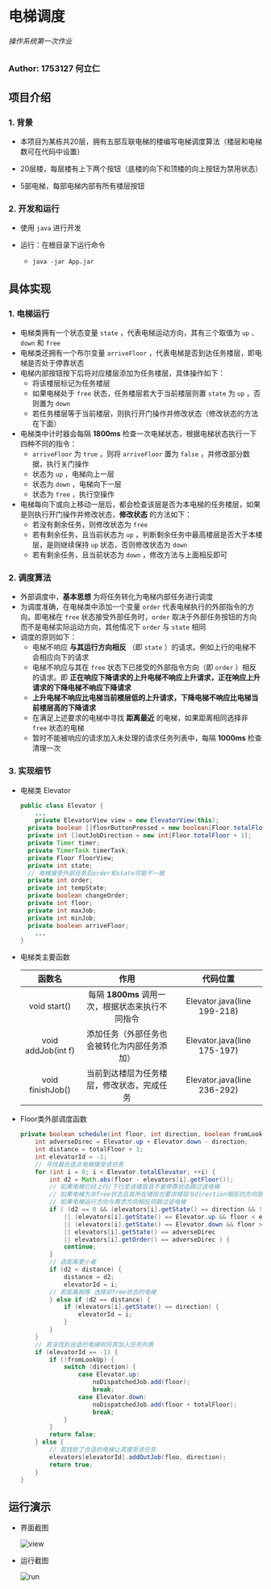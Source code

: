 # 电梯调度

###### 操作系统第一次作业

### Author: 1753127 何立仁



## 项目介绍

### 1. 背景

- 本项目为某栋共20层，拥有五部互联电梯的楼编写电梯调度算法（楼层和电梯数可在代码中设置）

- 20层楼，每层楼有上下两个按钮（底楼的向下和顶楼的向上按钮为禁用状态）
- 5部电梯，每部电梯内部有所有楼层按钮

### 2. 开发和运行

- 使用 `java` 进行开发

- 运行：在根目录下运行命令

  - ```shell
    java -jar App.jar
    ```
    
    

## 具体实现

### 1. 电梯运行

- 电梯类拥有一个状态变量 `state` ，代表电梯运动方向，其有三个取值为 `up` 、 `down` 和 `free` 
- 电梯类还拥有一个布尔变量 `arriveFloor` ，代表电梯是否到达任务楼层，即电梯是否处于停靠状态
- 电梯内部按钮按下后将对应楼层添加为任务楼层，具体操作如下：
  - 将该楼层标记为任务楼层
  - 如果电梯处于 `free` 状态，任务楼层若大于当前楼层则置 `state` 为 `up` ，否则置为 `down` 
  - 若任务楼层等于当前楼层，则执行开门操作并修改状态（修改状态的方法在下面）
- 电梯类中计时器会每隔 **1800ms** 检查一次电梯状态，根据电梯状态执行一下四种不同的指令：
  -  `arriveFloor` 为 `true` ，则将 `arriveFloor` 置为 `false` ，并修改部分数据，执行关门操作
  - 状态为 `up` ，电梯向上一层 
  - 状态为 `down` ，电梯向下一层
  - 状态为 `free` ，执行空操作
- 电梯每向下或向上移动一层后，都会检查该层是否为本电梯的任务楼层，如果是则执行开门操作并修改状态，**修改状态** 的方法如下：
  - 若没有剩余任务，则修改状态为 `free` 
  - 若有剩余任务，且当前状态为 `up` ，判断剩余任务中最高楼层是否大于本楼层，是则继续保持 `up` 状态，否则修改状态为 `down`
  - 若有剩余任务，且当前状态为 `down` ，修改方法与上面相反即可

### 2. 调度算法

- 外部调度中，**基本思想** 为将任务转化为电梯内部任务进行调度
- 为调度准确，在电梯类中添加一个变量 `order` 代表电梯执行的外部指令的方向。即电梯在 `free` 状态接受外部任务时，`order` 取决于外部任务按钮的方向而不是电梯实际运动方向，其他情况下 `order` 与 `state` 相同
- 调度的原则如下：
  - 电梯不响应 **与其运行方向相反** （即 `state` ）的请求。例如上行的电梯不会相应向下的请求
  - 电梯不响应与其在 `free` 状态下已接受的外部指令方向（即 `order` ）相反的请求。即 **正在响应下降请求的上升电梯不响应上升请求，正在响应上升请求的下降电梯不响应下降请求**
  - **上升电梯不响应比电梯当前楼层低的上升请求，下降电梯不响应比电梯当前楼层高的下降请求**
  - 在满足上述要求的电梯中寻找 **距离最近** 的电梯，如果距离相同选择非 `free` 状态的电梯
  - 暂时不能被响应的请求加入未处理的请求任务列表中，每隔 **1000ms** 检查清理一次

### 3. 实现细节

- 电梯类 Elevator

  ```java
  public class Elevator {
      ...
      private ElevatorView view = new ElevatorView(this);
  	private boolean []floorButtonPressed = new boolean[Floor.totalFloor + 1];
  	private int []outJobDirection = new int[Floor.totalFloor + 1];
  	private Timer timer;
  	private TimerTask timerTask;
  	private Floor floorView;
  	private int state;
  	// 电梯接受外部任务后order和state可能不一致
  	private int order;
  	private int tempState;
  	private boolean changeOrder;
  	private int floor;
  	private int maxJob;
  	private int minJob;
  	private boolean arriveFloor;
      ...
  }
  ```

- 电梯类主要函数

  |       函数名       |                       作用                       |          代码位置           |
  | :----------------: | :----------------------------------------------: | :-------------------------: |
  |    void start()    | 每隔 **1800ms** 调用一次，根据状态来执行不同指令 | Elevator.java(line 199-218) |
  | void addJob(int f) |   添加任务（外部任务也会被转化为内部任务添加）   | Elevator.java(line 175-197) |
  |  void finishJob()  |    当前到达楼层为任务楼层，修改状态，完成任务    | Elevator.java(line 236-292) |

- Floor类外部调度函数

  ```java
  private boolean schedule(int floor, int direction, boolean fromLookUp) {
      int adverseDirec = Elevator.up + Elevator.down - direction;
      int distance = totalFloor + 1;
      int elevatorId = -1;
      // 寻找最合适点电梯接受该任务
      for (int i = 0; i < Elevator.totalElevator; ++i) {
          int d2 = Math.abs(floor - elevators[i].getFloor());
          // 如果电梯已经上行/下行至该楼层且不是停靠状态跳过该电梯
          // 如果电梯为非free状态且其所在楼层在要求楼层与direction相反的方向跳过该电梯
          // 如果电梯运行方向与需求方向相反则跳过该电梯
          if ( (d2 == 0 && (elevators[i].getState() == direction && !elevators[i].isPause()))
              || (elevators[i].getState() == Elevator.up && floor < elevators[i].getFloor())
              || (elevators[i].getState() == Elevator.down && floor > elevators[i].getFloor())
              || elevators[i].getState() == adverseDirec
              || elevators[i].getOrder() == adverseDirec ) {
              continue;
          }
          // 选距离更小者
          if (d2 < distance) {
              distance = d2;
              elevatorId = i;
          // 若距离相等 选择非free状态的电梯
          } else if (d2 == distance) {
              if (elevators[i].getState() == direction) {
                  elevatorId = i;
              }
          }
      }
      // 若没找到合适的电梯则将其加入任务列表
      if (elevatorId == -1) {
          if (!fromLookUp) {
              switch (direction) {
                  case Elevator.up:
                      noDispatchedJob.add(floor);
                      break;
                  case Elevator.down:
                      noDispatchedJob.add(floor + totalFloor);
                      break;
              }
          }
          return false;
      } else {
          // 若找到了合适的电梯让其接受该任务
          elevators[elevatorId].addOutJob(floo, direction);
          return true;
      }
  }
  ```



## 运行演示

- 界面截图

  ![view](./image/view.jpg)

- 运行截图

  ![run](./image/run.jpg)